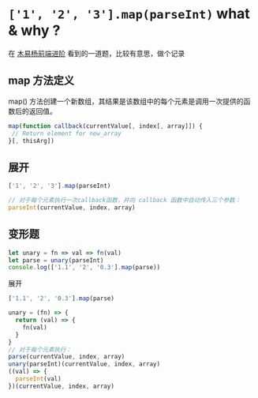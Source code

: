 # `['1', '2', '3'].map(parseInt)` what & why ?

在 [木易杨前端进阶](https://muyiy.vip/question/js/2.html) 看到的一道题，比较有意思，做个记录

## map 方法定义

map() 方法创建一个新数组，其结果是该数组中的每个元素是调用一次提供的函数后的返回值。

```js
map(function callback(currentValue[, index[, array]]) {
 // Return element for new_array 
}[, thisArg])
```

## 展开
```js
['1', '2', '3'].map(parseInt)

// 对于每个元素执行一次callback函数，并向 callback 函数中自动传入三个参数：
parseInt(currentValue, index, array)
```

## 变形题
```js
let unary = fn => val => fn(val)
let parse = unary(parseInt)
console.log(['1.1', '2', '0.3'].map(parse))
```

展开

```js
['1.1', '2', '0.3'].map(parse)

unary = (fn) => {
  return (val) => {
    fn(val)
  }
}
// 对于每个元素执行：
parse(currentValue, index, array)
unary(parseInt)(currentValue, index, array)
((val) => {
  parseInt(val)
})(currentValue, index, array)
```
